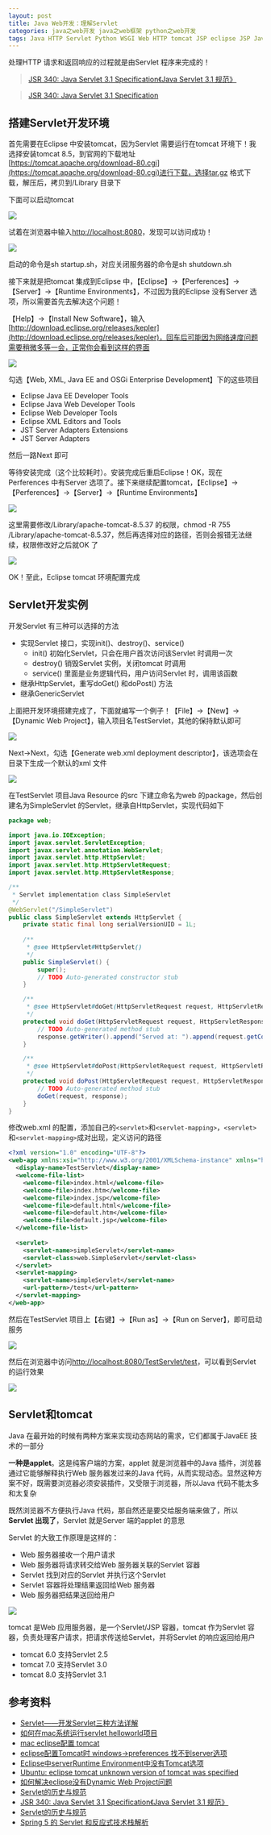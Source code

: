 ```yaml
---
layout: post
title: Java Web开发：理解Servlet
categories: java之web开发 java之web框架 python之web开发
tags: Java HTTP Servlet Python WSGI Web HTTP tomcat JSP eclipse JSP JavaEE 
---
```


处理HTTP 请求和返回响应的过程就是由Servlet 程序来完成的！

>[JSR 340: Java Servlet 3.1 Specification《Java Servlet 3.1 规范》](https://waylau.gitbooks.io/servlet-3-1-specification/)

>[JSR 340: Java Servlet 3.1 Specification](https://jcp.org/en/jsr/detail?id=340)

## 搭建Servlet开发环境

首先需要在Eclipse 中安装tomcat，因为Servlet 需要运行在tomcat 环境下！我选择安装tomcat 8.5，到官网的下载地址[https://tomcat.apache.org/download-80.cgi](https://tomcat.apache.org/download-80.cgi)进行下载，选择tar.gz 格式下载，解压后，拷贝到/Library 目录下

下面可以启动tomcat

![](../media/image/2019-01-05/01-01.png)

试着在浏览器中输入[http://localhost:8080](http://localhost:8080)，发现可以访问成功！

![](../media/image/2019-01-05/01-02.png)

启动的命令是sh startup.sh，对应关闭服务器的命令是sh shutdown.sh

接下来就是把tomcat 集成到Eclipse 中，【Eclipse】->【Perferences】->【Server】->【Runtime Environments】，不过因为我的Eclipse 没有Server 选项，所以需要首先去解决这个问题！

【Help】->【Install New Software】，输入[http://download.eclipse.org/releases/kepler](http://download.eclipse.org/releases/kepler)，回车后可能因为网络速度问题需要稍微多等一会，正常你会看到这样的界面

![](../media/image/2019-01-05/01-03.png)

勾选【Web, XML, Java EE and OSGi Enterprise Development】下的这些项目

* Eclipse Java EE Developer Tools
* Eclipse Java Web Developer Tools
* Eclipse Web Developer Tools
* Eclipse XML Editors and Tools
* JST Server Adapters Extensions
* JST Server Adapters

然后一路Next 即可

等待安装完成（这个比较耗时）。安装完成后重启Eclipse！OK，现在Perferences 中有Server 选项了。接下来继续配置tomcat，【Eclipse】->【Perferences】->【Server】->【Runtime Environments】

![](../media/image/2019-01-05/01-04.png)

这里需要修改/Library/apache-tomcat-8.5.37 的权限，chmod -R 755 /Library/apache-tomcat-8.5.37，然后再选择对应的路径，否则会报错无法继续，权限修改好之后就OK 了

![](../media/image/2019-01-05/01-05.png)

OK！至此，Eclipse tomcat 环境配置完成

## Servlet开发实例

开发Servlet 有三种可以选择的方法

* 实现Servlet 接口，实现init()、destroy()、service()
    * init() 初始化Servlet，只会在用户首次访问该Servlet 时调用一次
    * destroy() 销毁Servlet 实例，关闭tomcat 时调用
    * service() 里面是业务逻辑代码，用户访问Servlet 时，调用该函数
* 继承HttpServlet，重写doGet() 和doPost() 方法
* 继承GenericServlet

上面把开发环境搭建完成了，下面就编写一个例子！【File】->【New】->【Dynamic Web Project】，输入项目名TestServlet，其他的保持默认即可

![](../media/image/2019-01-05/01-06.png)

Next->Next，勾选【Generate web.xml deployment descriptor】，该选项会在目录下生成一个默认的xml 文件

![](../media/image/2019-01-05/01-07.png)

在TestServlet 项目Java Resource 的src 下建立命名为web 的package，然后创建名为SimpleServlet 的Servlet，继承自HttpServlet，实现代码如下

```java
package web;

import java.io.IOException;
import javax.servlet.ServletException;
import javax.servlet.annotation.WebServlet;
import javax.servlet.http.HttpServlet;
import javax.servlet.http.HttpServletRequest;
import javax.servlet.http.HttpServletResponse;

/**
 * Servlet implementation class SimpleServlet
 */
@WebServlet("/SimpleServlet")
public class SimpleServlet extends HttpServlet {
    private static final long serialVersionUID = 1L;
       
    /**
     * @see HttpServlet#HttpServlet()
     */
    public SimpleServlet() {
        super();
        // TODO Auto-generated constructor stub
    }

    /**
     * @see HttpServlet#doGet(HttpServletRequest request, HttpServletResponse response)
     */
    protected void doGet(HttpServletRequest request, HttpServletResponse response) throws ServletException, IOException {
        // TODO Auto-generated method stub
        response.getWriter().append("Served at: ").append(request.getContextPath());
    }

    /**
     * @see HttpServlet#doPost(HttpServletRequest request, HttpServletResponse response)
     */
    protected void doPost(HttpServletRequest request, HttpServletResponse response) throws ServletException, IOException {
        // TODO Auto-generated method stub
        doGet(request, response);
    }        
}
```

修改web.xml 的配置，添加自己的`<servlet>`和`<servlet-mapping>`，`<servlet>`和`<servlet-mapping>`成对出现，定义访问的路径

```xml
<?xml version="1.0" encoding="UTF-8"?>
<web-app xmlns:xsi="http://www.w3.org/2001/XMLSchema-instance" xmlns="http://xmlns.jcp.org/xml/ns/javaee" xsi:schemaLocation="http://xmlns.jcp.org/xml/ns/javaee http://xmlns.jcp.org/xml/ns/javaee/web-app_3_1.xsd" id="WebApp_ID" version="3.1">
  <display-name>TestServlet</display-name>
  <welcome-file-list>
    <welcome-file>index.html</welcome-file>
    <welcome-file>index.htm</welcome-file>
    <welcome-file>index.jsp</welcome-file>
    <welcome-file>default.html</welcome-file>
    <welcome-file>default.htm</welcome-file>
    <welcome-file>default.jsp</welcome-file>
  </welcome-file-list>
  
  <servlet>
    <servlet-name>simpleServlet</servlet-name>
    <servlet-class>web.SimpleServlet</servlet-class>
  </servlet>
  <servlet-mapping>
    <servlet-name>simpleServlet</servlet-name>
    <url-pattern>/test</url-pattern>
  </servlet-mapping>
</web-app>
```

然后在TestServlet 项目上【右键】->【Run as】->【Run on Server】，即可启动服务

![](../media/image/2019-01-05/01-08.png)

然后在浏览器中访问[http://localhost:8080/TestServlet/test](http://localhost:8080/TestServlet/test)，可以看到Servlet 的运行效果

![](../media/image/2019-01-05/01-09.png)

## Servlet和tomcat

Java 在最开始的时候有两种方案来实现动态网站的需求，它们都属于JavaEE 技术的一部分

**一种是applet**。这是纯客户端的方案，applet 就是浏览器中的Java 插件，浏览器通过它能够解释执行Web 服务器发过来的Java 代码，从而实现动态。显然这种方案不好，既需要浏览器必须安装插件，又受限于浏览器，所以Java 代码不能太多和太复杂

既然浏览器不方便执行Java 代码，那自然还是要交给服务端来做了，所以**Servlet 出现了**，Servlet 就是Server 端的applet 的意思

Servlet 的大致工作原理是这样的：

* Web 服务器接收一个用户请求
* Web 服务器将请求转交给Web 服务器关联的Servlet 容器
* Servlet 找到对应的Servlet 并执行这个Servlet
* Servlet 容器将处理结果返回给Web 服务器
* Web 服务器把结果送回给用户

![](../media/image/2019-01-05/01-10.png)

tomcat 是Web 应用服务器，是一个Servlet/JSP 容器，tomcat 作为Servlet 容器，负责处理客户请求，把请求传送给Servlet，并将Servlet 的响应返回给用户

* tomcat 6.0 支持Servlet 2.5
* tomcat 7.0 支持Servlet 3.0
* tomcat 8.0 支持Servlet 3.1



## 参考资料

* [Servlet——开发Servlet三种方法详解](https://blog.csdn.net/w_linux/article/details/79503432)
* [如何在mac系统运行servlet helloworld项目](https://www.jianshu.com/p/d23182c477b8)
* [mac eclipse配置 tomcat](https://www.cnblogs.com/yk617558302/p/6029163.html)
* [eclipse配置Tomcat时 windows->preferences 找不到server选项](https://blog.csdn.net/keebai/article/details/52752870)
* [Eclipse中serverRuntime Environment中没有Tomcat选项](https://blog.csdn.net/mmayanshuo/article/details/79461384)
* [Ubuntu: eclipse tomcat unknown version of tomcat was specified](https://blog.csdn.net/wangdachui95345/article/details/52209530)
* [如何解决eclipse没有Dynamic Web Project问题](https://blog.csdn.net/li_k_y/article/details/82712334)
* [Servlet的历史与规范](https://blog.csdn.net/u010297957/article/details/51498018)
* [JSR 340: Java Servlet 3.1 Specification《Java Servlet 3.1 规范》](https://waylau.gitbooks.io/servlet-3-1-specification/)
* [Servlet的历史与规范](https://blog.csdn.net/u010297957/article/details/51498018)
* [Spring 5 的 Servlet 和反应式技术栈解析](https://www.infoq.cn/article/Servlet-and-Reactive-Stacks-Spring-Framework-5?utm_source=tuicool&utm_medium=referral)
